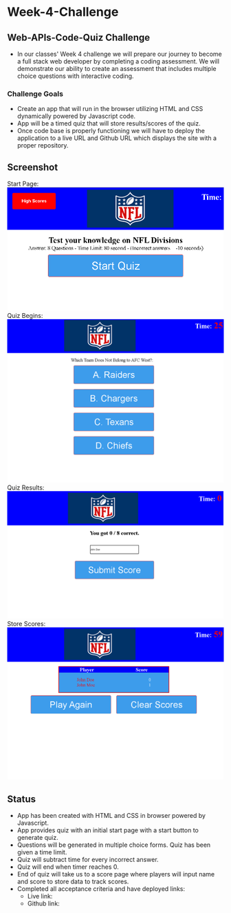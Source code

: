 # Week-4-Challenge

## Web-APIs-Code-Quiz Challenge
* In our classes' Week 4 challenge we will prepare our journey to become a full stack web developer by completing a coding assessment. We will demonstrate our ability to create an assessment that includes multiple choice questions with interactive coding.

### Challenge Goals
 * Create an app that will run in the browser utilizing HTML and CSS dynamically powered by Javascript code.
 * App will be a timed quiz that will store results/scores of the quiz.
 * Once code base is properly functioning we will have to deploy the application to a live URL and Github URL which displays the site with a proper repository.

## Screenshot
Start Page:
![Screenshot of application](./assets/images/sc1.png)
Quiz Begins:
![Screenshot of application](./assets/images/sc2.png)
Quiz Results:
![Screenshot of application](./assets/images/sc3.png)
Store Scores:
![Screenshot of application](./assets/images/sc4.png)

## Status
* App has been created with HTML and CSS in browser powered by Javascript. 
* App provides quiz with an initial start page with a start button to generate quiz.
* Questions will be generated in multiple choice forms. Quiz has been given a time limit.
* Quiz will subtract time for every incorrect answer.
* Quiz will end when timer reaches 0.
* End of quiz will take us to a score page where players will input name and score to store data to track scores. 
* Completed all acceptance criteria and have deployed links:
    * Live link: 
    * Github link: 
